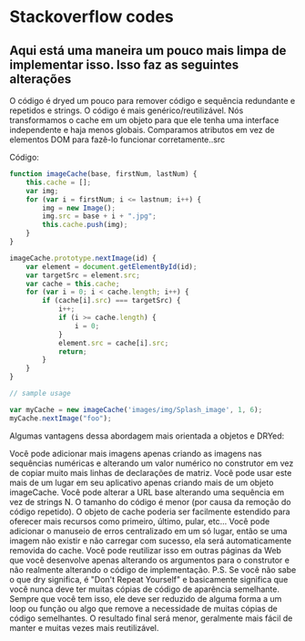 # Stackoverflow codes

## Aqui está uma maneira um pouco mais limpa de implementar isso. Isso faz as seguintes alterações

O código é dryed um pouco para remover código e sequência redundante e repetidos e strings.
O código é mais genérico/reutilizável.
Nós transformamos o cache em um objeto para que ele tenha uma interface independente e haja menos globais.
Comparamos atributos em vez de elementos DOM para fazê-lo funcionar corretamente..src

Código:

``` js
function imageCache(base, firstNum, lastNum) {
    this.cache = [];
    var img;
    for (var i = firstNum; i <= lastnum; i++) {
        img = new Image();
        img.src = base + i + ".jpg";
        this.cache.push(img);
    }
}

imageCache.prototype.nextImage(id) {
    var element = document.getElementById(id);
    var targetSrc = element.src;
    var cache = this.cache;
    for (var i = 0; i < cache.length; i++) {
        if (cache[i].src) === targetSrc) {
            i++;
            if (i >= cache.length) {
                i = 0;
            }
            element.src = cache[i].src;
            return;
        }
    }
}

// sample usage

var myCache = new imageCache('images/img/Splash_image', 1, 6);
myCache.nextImage("foo");

```

Algumas vantagens dessa abordagem mais orientada a objetos e DRYed:

Você pode adicionar mais imagens apenas criando as imagens nas sequências numéricas e alterando um valor numérico no construtor em vez de copiar muito mais linhas de declarações de matriz.
Você pode usar este mais de um lugar em seu aplicativo apenas criando mais de um objeto imageCache.
Você pode alterar a URL base alterando uma sequência em vez de strings N.
O tamanho do código é menor (por causa da remoção do código repetido).
O objeto de cache poderia ser facilmente estendido para oferecer mais recursos como primeiro, último, pular, etc...
Você pode adicionar o manuseio de erros centralizado em um só lugar, então se uma imagem não existir e não carregar com sucesso, ela será automaticamente removida do cache.
Você pode reutilizar isso em outras páginas da Web que você desenvolve apenas alterando os argumentos para o construtor e não realmente alterando o código de implementação.
P.S. Se você não sabe o que dry significa, é "Don't Repeat Yourself" e basicamente significa que você nunca deve ter muitas cópias de código de aparência semelhante. Sempre que você tem isso, ele deve ser reduzido de alguma forma a um loop ou função ou algo que remove a necessidade de muitas cópias de código semelhantes. O resultado final será menor, geralmente mais fácil de manter e muitas vezes mais reutilizável.